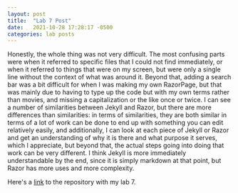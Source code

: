```yaml
---
layout: post
title:  "Lab 7 Post"
date:   2021-10-28 17:28:17 -0500
categories: lab posts
---
```

Honestly, the whole thing was not very difficult. The most confusing parts were when it referred to specific files that I could not find immediately, or when it referred to things that were on my screen, but were only a single line without the context of what was around it. Beyond that, adding a search bar was a bit difficult for when I was making my own RazorPage, but that was mainly due to having to type up the code but with my own terms rather than movies, and missing a capitalization or the like once or twice. I can see a number of similarities between Jekyll and Razor, but there are more differences than similarities: in terms of similarities, they are both similar in terms of a lot of work can be done to end up with something you can edit relatively easily, and additionally, I can look at each piece of Jekyll or Razor and get an understanding of why it is there and what purpose it serves, which I appreciate, but beyond that, the actual steps going into doing that work can be very different. I think Jekyll is more immediately understandable by the end, since it is simply markdown at that point, but Razor has more uses and more complexity.

Here's a [link][link] to the repository with my lab 7.

[link]: https://github.com/grissogb/csci340lab7
